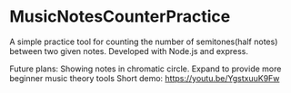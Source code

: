 # MusicNotesCounterPractice
A simple practice tool for counting the number of semitones(half notes) between two given notes. Developed with Node.js and express.

Future plans: Showing notes in chromatic circle. Expand to provide more beginner music theory tools
Short demo: https://youtu.be/YgstxuuK9Fw
